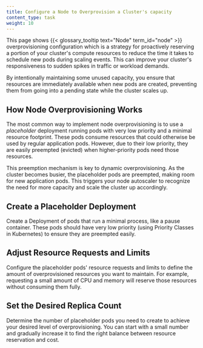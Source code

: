 ```yaml
---
title: Configure a Node to Overprovision a Cluster's capacity
content_type: task
weight: 10
---
```



<!-- overview -->

This page shows {{< glossary_tooltip text="Node" term_id="node" >}} overprovisioning configuration which is a strategy for proactively reserving a portion of your cluster's compute resources to reduce the time it takes to schedule new pods during scaling events. This can improve your cluster's responsiveness to sudden spikes in traffic or workload demands. 

By intentionally maintaining some unused capacity, you ensure that resources are immediately available when new pods are created, preventing them from going into a pending state while the cluster scales up.

<!-- body -->

## How Node Overprovisioning Works

The most common way to implement node overprovisioning is to use a _placeholder_ deployment running pods with very low priority and a minimal resource footprint. These pods consume resources that could otherwise be used by regular application pods. However, due to their low priority, they are easily preempted (evicted) when higher-priority pods need those resources.

This preemption mechanism is key to dynamic overprovisioning. As the cluster becomes busier, the placeholder pods are preempted, making room for new application pods. This triggers your node autoscaler to recognize the need for more capacity and scale the cluster up accordingly.



<!-- steps -->


## Create a Placeholder Deployment

Create a Deployment of pods that run a minimal process, like a pause container. These pods should have very low priority (using Priority Classes in Kubernetes) to ensure they are preempted easily.

## Adjust Resource Requests and Limits

Configure the placeholder pods' resource requests and limits to define the amount of overprovisioned resources you want to maintain. For example, requesting a small amount of CPU and memory will reserve those resources without consuming them fully.

## Set the Desired Replica Count

Determine the number of placeholder pods you need to create to achieve your desired level of overprovisioning. You can start with a small number and gradually increase it to find the right balance between resource reservation and cost.
